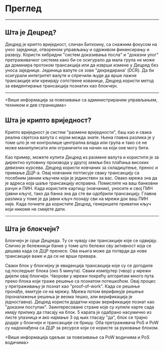 # Преглед

---

## <i class="fa icon-decred_symbol"></i> Шта је Децред?
Децред је крипто вриједност, сличан Биткоину, са снажним фокусом на унос заједнице, отвореном управљању и одрживом финансирању и развоју. Користи хибридни "систем доказивања посла" и "доказни улог" претраживачког система како би се осигурало да мала група не може да доминира протоком трансакција или да изврши измене у Децред без уноса заједнице. Јединица валуте се зове "декредирана' (DCR). Да би осигурали интегритет валуте и спречили људе да врше лажне трансакције или креирају сопствене кованице, Децред користи метод за евидентирање трансакција познатих као блокчејн.

---

<Више информација за повезивање са администрираним управљањем, техником и дев страницама>

## <i class="fa icon-cryptocurrency fa-lg"></i> Шта је крипто вриједност?
Крипто вриједност је систем "размене вриједности", баш као и свака реална свјетска валута с којом можда знате. Њена главна разлика је у томе што је не контролише централна влада или група и тако се не може манипулисати или ограничити на начин на који оне могу бити.

Као пример, можете купити Децред из размене валута и користити је за директно куповину производа у другој земљи без плаћања високих девизних курсева.
Децред користи новчаник за складиштење, пренос и примање ДЦР-а. Овај новчаник потписује сваку трансакцију са посебним јавним кључем који је јединствен за вас. Овако мрежа зна да је адреса која шаље трансакцију исправна. Помислите на ваш банковни рачун и ПИН. Када користите картицу (новчаник), уносите и свој ПИН (јавни кључ), тако да банка зна да сте ви одобрили трансакцију. Главна разлика у томе је да јавни кључ познају сви на мрежи док ваш ПИН није. Када почнете да користите Децред, генеришете приватни кључ који никоме не смијете дати.

---

## <i class="fa icon-block fa-lg"></i> Шта је блокчејн?
Блокчејн је срце Децреда. Ту се чувају све трансакције које се одвијају. Слично је бележници банке у томе што бележи сву активност која се дешава када се ДЦР пренесе. Ова књига може да потврди да нове трансакције важе и да се не врши превара.

Сваки блок у блокчејну је евиденција трансакција које су се догодиле од последњег блока (око 5 минута). Сваки компјутер (чвор) у мрежи дијели овај блокчејн. Чворови у мрежи покрећу алгоритам много пута преко блока који траже решење са познатом потешкоћом. Овај процес у претраживању је познат као "proof-of-work". Када се решење пронађе, емитује се на мрежу. Мрежа потом верификује решење (проналажење решења је веома тешко, али верификација је једноставна). Децред користи додатни корак верификације познат као "доказни поступак". Заинтересоване стране које су купиле карте сада имају прилику да гласају на блок. 5 карата је одабрано насумично из листе улазница и ако најмање 3 од њих гласају "да", блок се трајно додаје у блокчејн и трансакције се бришу. Оба претраживача PoS и PoW су надокнађена са ДЦР за ресурсе који се користе за руковање блоком.

<Више информација одељак за повезивање са PoW водичима и PoS водичима>
